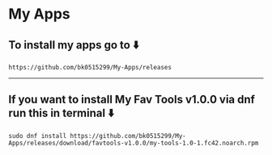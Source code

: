 # My Apps
## To install my apps go to ⬇️
``` 
https://github.com/bk0515299/My-Apps/releases
```
--------------------------------
## If you want to install My Fav Tools v1.0.0 via dnf run this in terminal ⬇️
``` 
sudo dnf install https://github.com/bk0515299/My-Apps/releases/download/favtools-v1.0.0/my-tools-1.0-1.fc42.noarch.rpm
```
